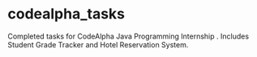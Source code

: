 # codealpha_tasks
Completed tasks for CodeAlpha Java Programming Internship . Includes Student Grade Tracker and Hotel Reservation System.

